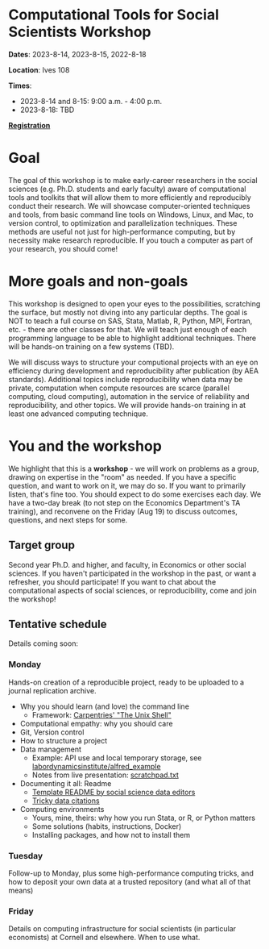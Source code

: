 Computational Tools for Social Scientists Workshop
========================================================

**Dates**: 2023-8-14, 2023-8-15, 2022-8-18


**Location**: Ives 108

**Times**: 

- 2023-8-14 and 8-15: 9:00 a.m. - 4:00 p.m. 
- 2023-8-18: TBD

**[Registration](https://cornell.ca1.qualtrics.com/jfe/form/SV_d57io0y4Ublu1WS)** 


# Goal

The goal of this workshop is to make early-career researchers in the social sciences (e.g. Ph.D. students and early faculty) aware of computational tools and toolkits that will allow them to more efficiently and reproducibly conduct their research. We will showcase computer-oriented techniques and tools, from basic command line tools on Windows, Linux, and Mac, to version control, to optimization and parallelization techniques. These methods are useful not just for high-performance computing, but by necessity make research reproducible. If you touch a computer as part of your research, you should come!

# More goals and non-goals

This workshop is designed to open your eyes to the possibilities, scratching
the surface, but mostly not diving into any particular depths. The goal is NOT to teach a full
course on SAS, Stata, Matlab, R, Python, MPI, Fortran, etc. - there are other classes for that. We will teach just enough of each programming language to
be able to highlight additional techniques. There will be hands-on training on a few systems (TBD). 

We will discuss ways to structure your computional projects with an eye on efficiency during development and reproducibility after publication (by AEA standards). Additional topics include reproducibility when data may be private, computation when compute resources are scarce (parallel computing, cloud computing), automation in the service of reliability and reproducibility, and other topics. We will provide hands-on training in at least one advanced computing technique.


# You and the workshop

We highlight that this is a **workshop** - we will work on problems as a group, drawing on expertise in the "room" as needed. If you have a specific question, and want to work on it, we may do so. If you want to primarily listen, that's fine too. You should expect to do some exercises each day. We have a two-day break (to not step on the Economics Department's TA training), and reconvene on the Friday (Aug 19) to discuss outcomes, questions, and next steps for some.

## Target group

Second year Ph.D. and higher, and faculty, in Economics or other social sciences. If you haven't participated in the workshop in the past, or want a refresher, you should participate! If you want to chat about the computational aspects of social sciences, or reproducibility, come and join the workshop!


## Tentative schedule

Details coming soon:

### Monday

Hands-on creation of a reproducible project, ready to be uploaded to a journal replication archive.

- Why you should learn (and love) the command line
    - Framework: [Carpentries' "The Unix Shell"](https://swcarpentry.github.io/shell-novice/)
- Computational empathy: why you should care
- Git, Version control
- How to structure a project
- Data management
    - Example: API use and local temporary storage, see [labordynamicsinstitute/alfred_example](https://github.com/labordynamicsinstitute/alfred_example)
    - Notes from live presentation: [scratchpad.txt](day1/scratchpad.txt)
- Documenting it all: Readme 
    - [Template README by social science data editors](https://social-science-data-editors.github.io/template_README/template-README.html)
    - [Tricky data citations](https://social-science-data-editors.github.io/guidance/addtl-data-citation-guidance.html)
- Computing environments
    - Yours, mine, theirs: why how you run Stata, or R, or Python matters
    - Some solutions (habits, instructions, Docker)
    - Installing packages, and how not to install them

### Tuesday

Follow-up to Monday, plus some high-performance computing tricks, and how to deposit your own data at a trusted repository (and what all of that means)



### Friday

Details on computing infrastructure for social scientists (in particular economists) at Cornell and elsewhere. When to use what.

